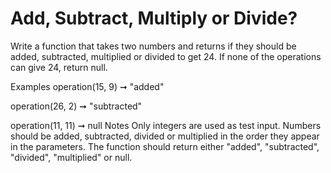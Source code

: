 # Add, Subtract, Multiply or Divide?

Write a function that takes two numbers and returns if they should be added, subtracted, multiplied or divided to get 24. If none of the operations can give 24, return null.

Examples
operation(15, 9) ➞ "added"

operation(26, 2) ➞ "subtracted"

operation(11, 11) ➞ null
Notes
Only integers are used as test input.
Numbers should be added, subtracted, divided or multiplied in the order they appear in the parameters.
The function should return either "added", "subtracted", "divided", "multiplied" or null.
